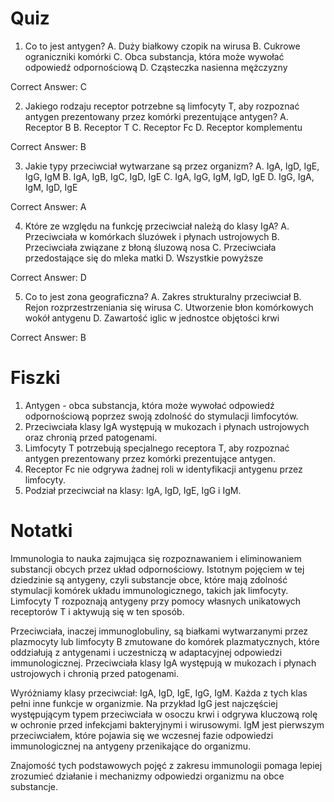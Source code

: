  # Quiz
1. Co to jest antygen?
A. Duży białkowy czopik na wirusa
B. Cukrowe ograniczniki komórki
C. Obca substancja, która może wywołać odpowiedź odpornościową
D. Cząsteczka nasienna mężczyzny

Correct Answer: C

2. Jakiego rodzaju receptor potrzebne są limfocyty T, aby rozpoznać antygen prezentowany przez komórki prezentujące antygen?
A. Receptor B
B. Receptor T
C. Receptor Fc
D. Receptor komplementu

Correct Answer: B

3. Jakie typy przeciwciał wytwarzane są przez organizm?
A. IgA, IgD, IgE, IgG, IgM
B. IgA, IgB, IgC, IgD, IgE
C. IgA, IgG, IgM, IgD, IgE
D. IgG, IgA, IgM, IgD, IgE

Correct Answer: A

4. Które ze względu na funkcję przeciwciał należą do klasy IgA?
A. Przeciwciała w komórkach śluzówek i płynach ustrojowych
B. Przeciwciała związane z błoną śluzową nosa
C. Przeciwciała przedostające się do mleka matki
D. Wszystkie powyższe

Correct Answer: D

5. Co to jest zona geograficzna?
A. Zakres strukturalny przeciwciał
B. Rejon rozprzestrzeniania się wirusa
C. Utworzenie błon komórkowych wokół antygenu
D. Zawartość iglic w jednostce objętości krwi

Correct Answer: B

# Fiszki

1. Antygen - obca substancja, która może wywołać odpowiedź odpornościową poprzez swoją zdolność do stymulacji limfocytów.
2. Przeciwciała klasy IgA występują w mukozach i płynach ustrojowych oraz chronią przed patogenami.
3. Limfocyty T potrzebują specjalnego receptora T, aby rozpoznać antygen prezentowany przez komórki prezentujące antygen.
4. Receptor Fc nie odgrywa żadnej roli w identyfikacji antygenu przez limfocyty.
5. Podział przeciwciał na klasy: IgA, IgD, IgE, IgG i IgM.

# Notatki

Immunologia to nauka zajmująca się rozpoznawaniem i eliminowaniem substancji obcych przez układ odpornościowy. Istotnym pojęciem w tej dziedzinie są antygeny, czyli substancje obce, które mają zdolność stymulacji komórek układu immunologicznego, takich jak limfocyty. Limfocyty T rozpoznają antygeny przy pomocy własnych unikatowych receptorów T i aktywują się w ten sposób.

Przeciwciała, inaczej immunoglobuliny, są białkami wytwarzanymi przez plazmocyty lub limfocyty B zmutowane do komórek plazmatycznych, które oddziałują z antygenami i uczestniczą w adaptacyjnej odpowiedzi immunologicznej. Przeciwciała klasy IgA występują w mukozach i płynach ustrojowych i chronią przed patogenami.

Wyróżniamy klasy przeciwciał: IgA, IgD, IgE, IgG, IgM. Każda z tych klas pełni inne funkcje w organizmie. Na przykład IgG jest najczęściej występującym typem przeciwciała w osoczu krwi i odgrywa kluczową rolę w ochronie przed infekcjami bakteryjnymi i wirusowymi. IgM jest pierwszym przeciwciałem, które pojawia się we wczesnej fazie odpowiedzi immunologicznej na antygeny przenikające do organizmu.

Znajomość tych podstawowych pojęć z zakresu immunologii pomaga lepiej zrozumieć działanie i mechanizmy odpowiedzi organizmu na obce substancje.
